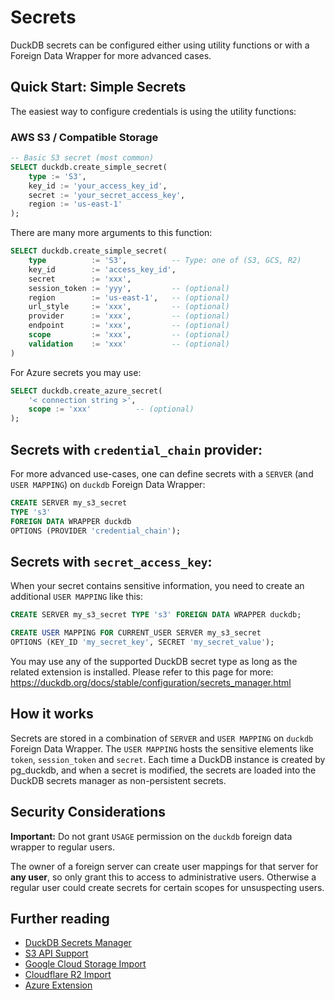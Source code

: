 # Secrets

DuckDB secrets can be configured either using utility functions or with a Foreign Data Wrapper for more advanced cases.

## Quick Start: Simple Secrets

The easiest way to configure credentials is using the utility functions:

### AWS S3 / Compatible Storage

```sql
-- Basic S3 secret (most common)
SELECT duckdb.create_simple_secret(
    type := 'S3',
    key_id := 'your_access_key_id',
    secret := 'your_secret_access_key',
    region := 'us-east-1'
);
```


There are many more arguments to this function:

```sql
SELECT duckdb.create_simple_secret(
    type          := 'S3',          -- Type: one of (S3, GCS, R2)
    key_id        := 'access_key_id',
    secret        := 'xxx',
    session_token := 'yyy',         -- (optional)
    region        := 'us-east-1',   -- (optional)
    url_style     := 'xxx',         -- (optional)
    provider      := 'xxx',         -- (optional)
    endpoint      := 'xxx',         -- (optional)
    scope         := 'xxx',         -- (optional)
    validation    := 'xxx'          -- (optional)
)
```

For Azure secrets you may use:
```sql
SELECT duckdb.create_azure_secret(
    '< connection string >',
    scope := 'xxx'          -- (optional)
);
```

## Secrets with `credential_chain` provider:

For more advanced use-cases, one can define secrets with a `SERVER` (and `USER MAPPING`) on `duckdb` Foreign Data Wrapper:

```sql
CREATE SERVER my_s3_secret
TYPE 's3'
FOREIGN DATA WRAPPER duckdb
OPTIONS (PROVIDER 'credential_chain');
```

## Secrets with `secret_access_key`:

When your secret contains sensitive information, you need to create an additional `USER MAPPING` like this:

```sql
CREATE SERVER my_s3_secret TYPE 's3' FOREIGN DATA WRAPPER duckdb;

CREATE USER MAPPING FOR CURRENT_USER SERVER my_s3_secret
OPTIONS (KEY_ID 'my_secret_key', SECRET 'my_secret_value');
```

You may use any of the supported DuckDB secret type as long as the related extension is installed.
Please refer to this page for more: https://duckdb.org/docs/stable/configuration/secrets_manager.html

## How it works

Secrets are stored in a combination of `SERVER` and `USER MAPPING` on `duckdb` Foreign Data Wrapper. The `USER MAPPING` hosts the sensitive elements like `token`, `session_token` and `secret`.
Each time a DuckDB instance is created by pg_duckdb, and when a secret is modified, the secrets are loaded into the DuckDB secrets manager as non-persistent secrets.

## Security Considerations

**Important:** Do not grant `USAGE` permission on the `duckdb` foreign data wrapper to regular users.

The owner of a foreign server can create user mappings for that server for **any user**, so only grant this to access to administrative users. Otherwise a regular user could create secrets for certain scopes for unsuspecting users.

## Further reading

* [DuckDB Secrets Manager](https://duckdb.org/docs/configuration/secrets_manager.html)
* [S3 API Support](https://duckdb.org/docs/extensions/httpfs/s3api.html)
* [Google Cloud Storage Import](https://duckdb.org/docs/guides/network_cloud_storage/gcs_import.html)
* [Cloudflare R2 Import](https://duckdb.org/docs/guides/network_cloud_storage/cloudflare_r2_import.html)
* [Azure Extension](https://duckdb.org/docs/extensions/azure)
